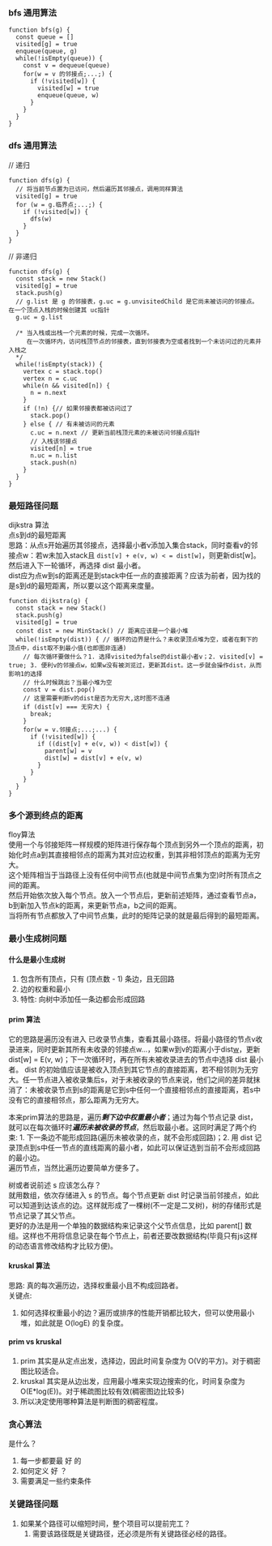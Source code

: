 ### bfs 通用算法
```
function bfs(g) {
  const queue = []
  visited[g] = true
  enqueue(queue, g)
  while(!isEmpty(queue)) {
    const v = dequeue(queue)
    for(w = v 的邻接点;...;) {
      if (!visited[w]) {
        visited[w] = true
        enqueue(queue, w)
      }
    }
  }
}
```

### dfs 通用算法
// 递归
```
function dfs(g) {
  // 将当前节点置为已访问，然后遍历其邻接点，调用同样算法
  visited[g] = true
  for (w = g.临界点;...;) {
    if (!visited[w]) {
      dfs(w)
    }
  }
}
```

// 非递归
```
function dfs(g) {
  const stack = new Stack()
  visited[g] = true
  stack.push(g)
  // g.list 是 g 的邻接表，g.uc = g.unvisitedChild 是它尚未被访问的邻接点。在一个顶点入栈的时候创建其 uc指针
  g.uc = g.list

  /* 当入栈或出栈一个元素的时候，完成一次循环。
     在一次循环内，访问栈顶节点的邻接表，直到邻接表为空或者找到一个未访问过的元素并入栈之
  */
  while(!isEmpty(stack)) {
    vertex c = stack.top()
    vertex n = c.uc
    while(n && visited[n]) {
      n = n.next
    }
    if (!n) {// 如果邻接表都被访问过了
      stack.pop()
    } else { // 有未被访问的元素
      c.uc = n.next // 更新当前栈顶元素的未被访问邻接点指针
      // 入栈该邻接点
      visited[n] = true
      n.uc = n.list
      stack.push(n)
    }
  }
}
```
### 最短路径问题
dijkstra 算法  
点s到d的最短距离   
思路：从点s开始遍历其邻接点，选择最小者v添加入集合stack，同时查看v的邻接点w：若w未加入stack且 `dist[v] + e(v, w) < = dist[w]`，则更新dist[w]。然后进入下一轮循环，再选择 dist 最小者。  
dist应为点w到s的距离还是到stack中任一点的直接距离？应该为前者，因为找的是s到d的最短距离，所以要以这个距离来度量。

```
function dijkstra(g) {
  const stack = new Stack()
  stack.push(g)
  visited[g] = true
  const dist = new MinStack() // 距离应该是一个最小堆
  while(!isEmpty(dist)) { // 循环的边界是什么？未收录顶点堆为空，或者在剩下的顶点中，dist取不到最小值(也即图非连通)
    // 每次循环要做什么？1. 选择visited为false的dist最小者v；2. visited[v] = true; 3. 便利v的邻接点w，如果w没有被浏览过，更新其dist。这一步就会操作dist，从而影响1的选择
    // 什么时候跳出？当最小堆为空
    const v = dist.pop()
    // 这里需要判断v的dist是否为无穷大,这时图不连通
    if (dist[v] === 无穷大) {
      break;
    }
    for(w = v.邻接点;...;...) {
      if (!visited[w]) {
        if ((dist[v] + e(v, w)) < dist[w]) {
          parent[w] = v
          dist[w] = dist[v] + e(v, w)
        }
      }
    }
  }
}
```

### 多个源到终点的距离
floy算法  
使用一个与邻接矩阵一样规模的矩阵进行保存每个顶点到另外一个顶点的距离，初始化时点a到其直接相邻点的距离为其对应边权重，到其非相邻顶点的距离为无穷大。  
这个矩阵相当于当路径上没有任何中间节点(也就是中间节点集为空)时所有顶点之间的距离。  
然后开始依次放入每个节点。放入一个节点后，更新前述矩阵，通过查看节点a，b到新加入节点k的距离，来更新节点a，b之间的距离。  
当将所有节点都放入了中间节点集，此时的矩阵记录的就是最后得到的最短距离。  

### 最小生成树问题
#### 什么是最小生成树
1. 包含所有顶点，只有 (顶点数 - 1) 条边，且无回路
2. 边的权重和最小
3. 特性: 向树中添加任一条边都会形成回路

#### prim 算法
它的思路是遍历没有进入 已收录节点集，查看其最小路径。将最小路径的节点v收录进来，同时更新其所有未收录的邻接点w...，如果w到v的距离小于dist[w](这是v收录进去之前w到已收录节点集的最小距离)，更新dist[w] = E(v, w)；下一次循环时，再在所有未被收录进去的节点中选择 dist 最小者。 
dist 的初始值应该是被收入顶点到其它节点的直接距离，若不相邻则为无穷大。任一节点进入被收录集后s，对于未被收录的节点来说，他们之间的差异就抹消了：未被收录节点到s的距离是它到s中任何一个直接相邻点的直接距离，若s中没有它的直接相邻点，那么距离为无穷大。  

本来prim算法的思路是，遍历***剩下边中权重最小者***；通过为每个节点记录 dist，就可以在每次循环时***遍历未被收录的节点***，然后取最小者。这同时满足了两个约束: 1. 下一条边不能形成回路(遍历未被收录的点，就不会形成回路)；2. 用 dist 记录顶点到s中任一节点的直线距离的最小者，如此可以保证选到当前不会形成回路的最小边。  
遍历节点，当然比遍历边要简单方便多了。   

树或者说前述 s 应该怎么存？  
就用数组，依次存储进入 s 的节点。每个节点更新 dist 时记录当前邻接点，如此可以知道到达该点的边。这样就形成了一棵树(不一定是二叉树)，树的存储形式是节点记录了其父节点。  
更好的办法是用一个单独的数据结构来记录这个父节点信息，比如 parent[] 数组。这样也不用将信息记录在每个节点上，前者还要改数据结构(毕竟只有js这样的动态语言修改结构才比较方便)。  

#### kruskal 算法
思路:  真的每次遍历边，选择权重最小且不构成回路者。  
关键点:
1. 如何选择权重最小的边？遍历或排序的性能开销都比较大，但可以使用最小堆，如此就是 O(logE) 的复杂度。  

#### prim vs kruskal
1. prim 其实是从定点出发，选择边，因此时间复杂度为 O(V的平方)。对于稠密图比较适合。
2. kruskal 其实是从边出发，应用最小堆来实现边搜索的化，时间复杂度为 O(E*log(E))。对于稀疏图比较有效(稠密图边比较多)
3. 所以决定使用哪种算法是判断图的稠密程度。

### 贪心算法
是什么？
1. 每一步都要最 好 的
2. 如何定义 好 ？
3. 需要满足一些约束条件


### 关键路径问题
1. 如果某个路径可以缩短时间，整个项目可以提前完工？
    1. 需要该路径既是关键路径，还必须是所有关键路径必经的路径。